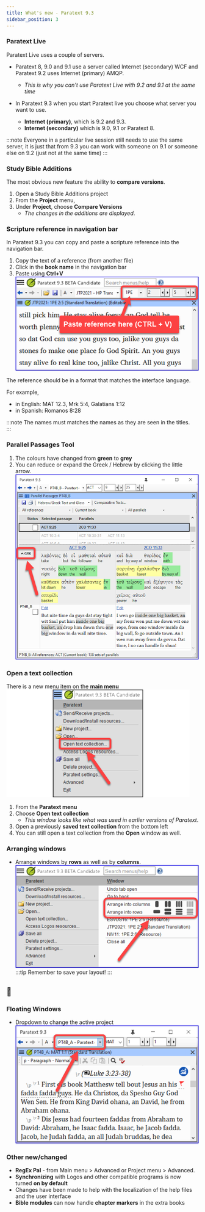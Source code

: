 ```yaml
---
title: What's new - Paratext 9.3
sidebar_position: 3
---
```


### Paratext Live
Paratext Live uses a couple of servers.

- Paratext 8, 9.0 and 9.1 use a server called Internet (secondary) WCF and Paratext 9.2 uses Internet (primary) AMQP.  
   -  *This is why you can't use Paratext Live with 9.2 and 9.1 at the same time*

- In Paratext 9.3 when you start Paratext live you choose what server you want to use.
  - **Internet (primary)**, which is 9.2 and 9.3.
  - **Internet (secondary)** which is 9.0, 9.1 or Paratext 8.  

:::note
Everyone in a particular live session still needs to use the same server, it is just that from 9.3 you can work with someone on 9.1 or someone else on 9.2 (just not at the same time)
:::

### Study Bible Additions
The most obvious new feature the ability to **compare versions**.

1.  Open a Study Bible Additions project
1.  From the **Project** menu, 
1.  Under **Project**, choose **Compare Versions**  
    -  *The changes in the additions are displayed*.

### Scripture reference in navigation bar
In Paratext 9.3 you can copy and paste a scripture reference into the navigation bar.
1.  Copy the text of a reference (from another file)
1.  Click in the **book name** in the navigation bar
1.  Paste using **Ctrl+V**  
   ![](./media/paste-reference-2.png)
   
The reference should be in a format that matches the interface language.

For example, 
  - in English: MAT 12.3, Mrk 5:4, Galatians 1:12
  - in Spanish: Romanos 8:28

:::note
The names must matches the names as they are seen in the titles.  
:::

### Parallel Passages Tool
1.  The colours have changed from **green** to **grey**
1.  You can reduce or expand the Greek / Hebrew by clicking the little arrow.  
   ![](./media/parallel-passage-greek-collapse.png)

### Open a text collection
There is a new menu item on the **main menu** 
  ![](./media/open-text-collection-menu-item-2.png)
1.  From the **Paratext menu**
1.  Choose **Open text collection**  
     - *This window looks like what was used in earlier versions of Paratext*.
1.  Open a previously **saved text collection** from the bottom left
1.  You can still open a text collection from the **Open** window as well.

### Arranging windows
-  Arrange windows by **rows** as well as by **columns**.
   ![](./media/arrange-in-rows.png)
:::tip
Remember to save your layout!
:::

## :page_facing_up:

### Floating Windows
-  Dropdown to change the active project  
   ![](./media/change-project-or-resource.png)

### Other new/changed
- **RegEx Pal** - from Main menu \> Advanced or Project menu \> Advanced.
-  **Synchronizing** with Logos and other compatible programs is now turned **on by default**
-  Changes have been made to help with the localization of the help files and the user interface
-  **Bible modules** can now handle **chapter markers** in the extra books

